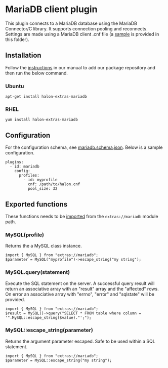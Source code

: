 # MariaDB client plugin

This plugin connects to a MariaDB database using the MariaDB Connector/C library. It supports connection pooling and reconnects. Settings are made using a MariaDB client .cnf file (a [sample](sample.cnf) is provided in this folder).

## Installation

Follow the [instructions](https://docs.halon.io/manual/comp_install.html#installation) in our manual to add our package repository and then run the below command.

### Ubuntu

```
apt-get install halon-extras-mariadb
```

### RHEL

```
yum install halon-extras-mariadb
```

## Configuration
For the configuration schema, see [mariadb.schema.json](mariadb.schema.json). Below is a sample configuration.

```
plugins:
  - id: mariadb
    config:
      profiles:
        - id: myprofile
          cnf: /path/to/halon.cnf
          pool_size: 32
```

## Exported functions

These functions needs to be [imported](https://docs.halon.io/hsl/structures.html#import) from the `extras://mariadb` module path.

### MySQL(profile)

Returns the a MySQL class instance.

```
import { MySQL } from "extras://mariadb";
$parameter = MySQL("myprofile")->escape_string("my string");
```

### MySQL.query(statement)

Execute the SQL statement on the server. A successful query result will return an associative array with an "result" array and the "affected" rows. On error an associative array with "errno", "error" and "sqlstate" will be provided.

```
import { MySQL } from "extras://mariadb";
$result = MySQL()->query("SELECT * FROM table where column = '".MySQL::escape_string($value)."';");
```

### MySQL::escape_string(parameter)

Returns the argument parameter escaped. Safe to be used within a SQL statement.

```
import { MySQL } from "extras://mariadb";
$parameter = MySQL::escape_string("my string");
```